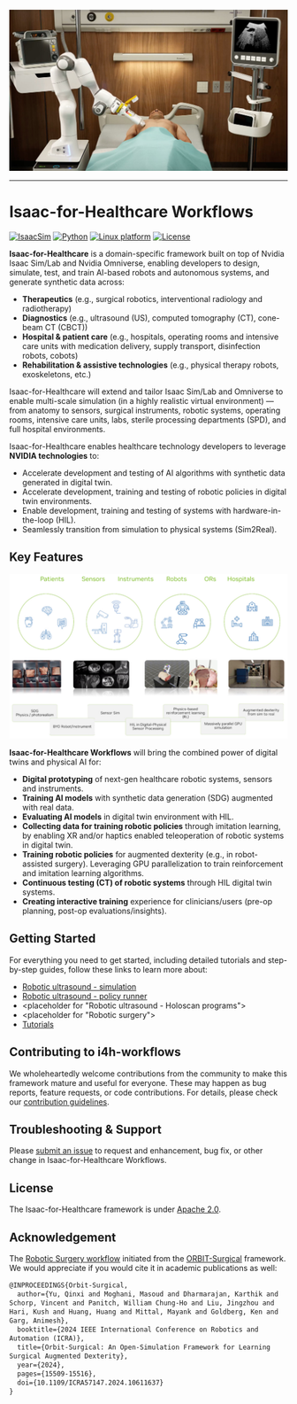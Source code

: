 ![Robitic ultrasound](./docs/source/ultrasound.jpg)

---

# Isaac-for-Healthcare Workflows

[![IsaacSim](https://img.shields.io/badge/IsaacSim-4.2.0-silver.svg)](https://docs.isaacsim.omniverse.nvidia.com/4.2.0/index.html)
[![Python](https://img.shields.io/badge/python-3.10-blue.svg)](https://docs.python.org/3/whatsnew/3.10.html)
[![Linux platform](https://img.shields.io/badge/platform-linux--64-orange.svg)](https://releases.ubuntu.com/20.04/)
[![License](https://img.shields.io/badge/license-Apache--2.0-yellow.svg)](https://opensource.org/license/apache-2-0)

**Isaac-for-Healthcare** is a domain-specific framework built on top of Nvidia Isaac Sim/Lab and Nvidia Omniverse, enabling developers to design, simulate, test, and train AI-based robots and autonomous systems, and generate synthetic data across:
- **Therapeutics** (e.g., surgical robotics, interventional radiology and radiotherapy)
- **Diagnostics** (e.g., ultrasound (US), computed tomography (CT), cone-beam CT (CBCT))
- **Hospital & patient care** (e.g., hospitals, operating rooms and intensive care units with medication delivery, supply transport, disinfection robots, cobots)
- **Rehabilitation & assistive technologies** (e.g., physical therapy robots, exoskeletons, etc.)

Isaac-for-Healthcare will extend and tailor Isaac Sim/Lab and Omniverse to enable multi-scale simulation (in a highly realistic virtual environment) — from anatomy to sensors, surgical instruments, robotic systems, operating rooms, intensive care units, labs, sterile processing departments (SPD), and full hospital environments.

Isaac-for-Healthcare enables healthcare technology developers to leverage **NVIDIA technologies** to:
- Accelerate development and testing of AI algorithms with synthetic data generated in digital twin.
- Accelerate development, training and testing of robotic policies in digital twin environments.
- Enable development, training and testing of systems with hardware-in-the-loop (HIL).
- Seamlessly transition from simulation to physical systems (Sim2Real).

## Key Features

![Key features](./docs/source/key_features.jpg)

**Isaac-for-Healthcare Workflows** will bring the combined power of digital twins and physical AI for:
- **Digital prototyping** of next-gen healthcare robotic systems, sensors and instruments.
- **Training AI models** with synthetic data generation (SDG) augmented with real data.
- **Evaluating AI models** in digital twin environment with HIL.
- **Collecting data for training robotic policies** through imitation learning, by enabling XR and/or haptics enabled teleoperation of robotic systems in digital twin.
- **Training robotic policies** for augmented dexterity (e.g., in robot-assisted surgery). Leveraging GPU parallelization to train reinforcement and imitation learning algorithms.
- **Continuous testing (CT) of robotic systems** through HIL digital twin systems.
- **Creating interactive training** experience for clinicians/users (pre-op planning, post-op evaluations/insights).

## Getting Started

For everything you need to get started, including detailed tutorials and step-by-step guides, follow these links to learn more about:

- [Robotic ultrasound - simulation](./workflows/robotic_ultrasound/scripts/simulation/README.md)
- [Robotic ultrasound - policy runner](./workflows/robotic_ultrasound/scripts/policy_runner/README.md)
- <placeholder for "Robotic ultrasound - Holoscan programs">
- <placeholder for "Robotic surgery">
- [Tutorials](./tutorials)


## Contributing to i4h-workflows

We wholeheartedly welcome contributions from the community to make this framework mature and useful for everyone.
These may happen as bug reports, feature requests, or code contributions. For details, please check our
[contribution guidelines](./CONTRIBUTING.md).

## Troubleshooting & Support

Please [submit an issue](https://github.com/isaac-for-healthcare/i4h-workflows/issues) to request and enhancement, bug fix, or other change in Isaac-for-Healthcare Workflows.

## License

The Isaac-for-Healthcare framework is under [Apache 2.0](./LICENSE).

## Acknowledgement

The [Robotic Surgery workflow](./workflows/robotic_surgery/) initiated from the [ORBIT-Surgical](https://orbit-surgical.github.io/) framework. We would appreciate if you would cite it in academic publications as well:

```
@INPROCEEDINGS{Orbit-Surgical,
  author={Yu, Qinxi and Moghani, Masoud and Dharmarajan, Karthik and Schorp, Vincent and Panitch, William Chung-Ho and Liu, Jingzhou and Hari, Kush and Huang, Huang and Mittal, Mayank and Goldberg, Ken and Garg, Animesh},
  booktitle={2024 IEEE International Conference on Robotics and Automation (ICRA)},
  title={Orbit-Surgical: An Open-Simulation Framework for Learning Surgical Augmented Dexterity},
  year={2024},
  pages={15509-15516},
  doi={10.1109/ICRA57147.2024.10611637}
}
```
